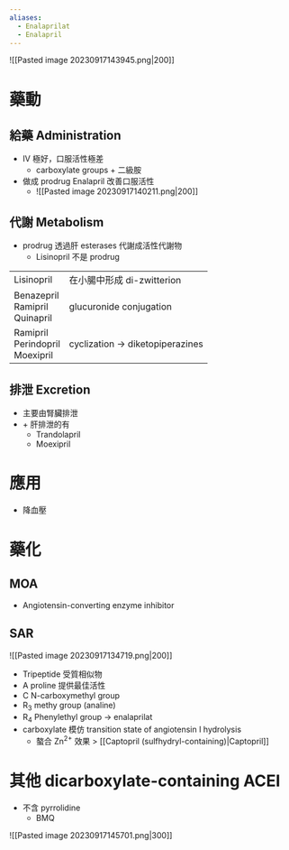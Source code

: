 ```yaml
---
aliases:
  - Enalaprilat
  - Enalapril
---
```


![[Pasted image 20230917143945.png|200]]
# 藥動
## 給藥 Administration
- IV 極好，口服活性極差
	- carboxylate groups + 二級胺
- 做成 prodrug Enalapril 改善口服活性
	- ![[Pasted image 20230917140211.png|200]]
## 代謝 Metabolism
- prodrug 透過肝 esterases 代謝成活性代謝物
	- Lisinopril 不是 prodrug

|                                      |                            |
| ------------------------------------ | -------------------------- |
| Lisinopril                           | 在小腸中形成 di-zwitterion |
| Benazepril<br>Ramipril<br>Quinapril  | glucuronide conjugation    |
| Ramipril<br>Perindopril<br>Moexipril | cyclization $\rightarrow$ diketopiperazines                           |
## 排泄 Excretion
- 主要由腎臟排泄
- \+ 肝排泄的有
	- Trandolapril
	- Moexipril
# 應用
- 降血壓
# 藥化
## MOA
- Angiotensin-converting enzyme inhibitor

## SAR
![[Pasted image 20230917134719.png|200]]
- Tripeptide 受質相似物
- A proline 提供最佳活性
- C N-carboxymethyl group
- R<sub>3</sub> methy group (analine)
- R<sub>4</sub> Phenylethyl group $\rightarrow$ enalaprilat
- carboxylate 模仿 transition state of angiotensin I hydrolysis
	- 螯合 Zn<sup>2+</sup> 效果 > [[Captopril (sulfhydryl-containing)|Captopril]] 
# 其他 dicarboxylate-containing ACEI
- 不含 pyrrolidine 
	- BMQ

![[Pasted image 20230917145701.png|300]]
